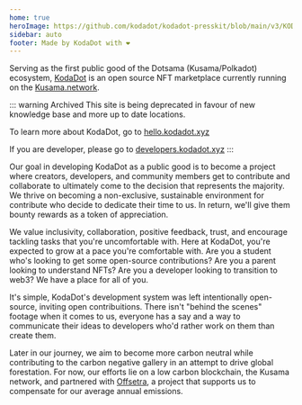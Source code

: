 ```yaml
---
home: true
heroImage: https://github.com/kodadot/kodadot-presskit/blob/main/v3/KODA_v3.png?raw=true
sidebar: auto
footer: Made by KodaDot with ❤️
---
```

Serving as the first public good of the Dotsama (Kusama/Polkadot) ecosystem, [KodaDot](https://kodadot.xyz) is an open source NFT marketplace currently running on the [Kusama.network](https://kusama.network). 

::: warning Archived 
This site is being deprecated in favour of new knowledge base and more up to date locations. 

To learn more about KodaDot, go to [hello.kodadot.xyz](https://hello.kodadot.xyz)

If you are developer, please go to [developers.kodadot.xyz](https://developers.kodadot.xyz)
:::

Our goal in developing KodaDot as a public good is to become a project where creators, developers, and community members get to contribute and collaborate to ultimately come to the decision that represents the majority. We thrive on becoming a non-exclusive, sustainable environment for contribute who decide to dedicate their time to us. In return, we'll give them bounty rewards as a token of appreciation.  

We value inclusivity, collaboration, positive feedback, trust, and encourage tackling tasks that you're uncomfortable with. Here at KodaDot, you're expected to grow at a pace you're comfortable with. Are you a student who's looking to get some open-source contributions? Are you a parent looking to understand NFTs? Are you a developer looking to transition to web3? We have a place for all of you.

It's simple, KodaDot's development system was left intentionally open-source, inviting open contribuitions. There isn't "behind the scenes" footage when it comes to us, everyone has a say and a way to communicate their ideas to developers who'd rather work on them than create them.


Later in our journey, we aim to become more carbon neutral while contributing to the carbon negative gallery in an attempt to drive global forestation. For now, our efforts lie on a low carbon blockchain, the Kusama network, and partnered with [Offsetra](https://offsetra.com/), a project that supports us to compensate for our average annual emissions.


